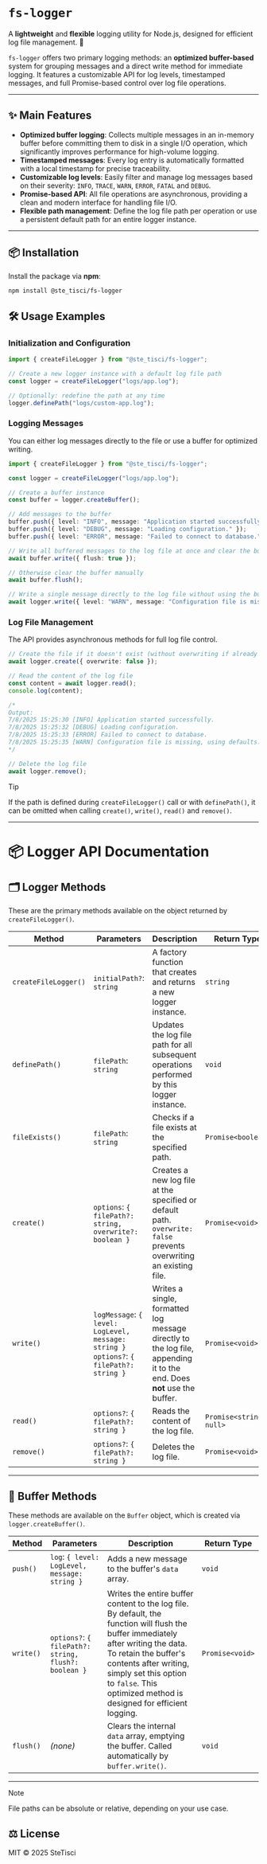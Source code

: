 # `fs-logger`

A **lightweight** and **flexible** logging utility for Node.js, designed for efficient log file management. 🚀

`fs-logger` offers two primary logging methods: an **optimized buffer-based** system for grouping messages and a direct write method for immediate logging. It features a customizable API for log levels, timestamped messages, and full Promise-based control over log file operations.

---

## ✨ Main Features

-   **Optimized buffer logging**: Collects multiple messages in an in-memory buffer before committing them to disk in a single I/O operation, which significantly improves performance for high-volume logging.
-   **Timestamped messages**: Every log entry is automatically formatted with a local timestamp for precise traceability.
-   **Customizable log levels**: Easily filter and manage log messages based on their severity: `INFO`, `TRACE`, `WARN`, `ERROR`, `FATAL` and `DEBUG`.
-   **Promise-based API**: All file operations are asynchronous, providing a clean and modern interface for handling file I/O.
-   **Flexible path management**: Define the log file path per operation or use a persistent default path for an entire logger instance.

---

## 📦 Installation

Install the package via **npm**:

```bash
npm install @ste_tisci/fs-logger
```

## 🛠️ Usage Examples

### Initialization and Configuration

```typescript
import { createFileLogger } from "@ste_tisci/fs-logger";

// Create a new logger instance with a default log file path
const logger = createFileLogger("logs/app.log");

// Optionally: redefine the path at any time
logger.definePath("logs/custom-app.log");
```

### Logging Messages

You can either log messages directly to the file or use a buffer for optimized writing.

```typescript
import { createFileLogger } from "@ste_tisci/fs-logger";

const logger = createFileLogger("logs/app.log");

// Create a buffer instance
const buffer = logger.createBuffer();

// Add messages to the buffer
buffer.push({ level: "INFO", message: "Application started successfully." });
buffer.push({ level: "DEBUG", message: "Loading configuration." });
buffer.push({ level: "ERROR", message: "Failed to connect to database." });

// Write all buffered messages to the log file at once and clear the buffer if flush is set to true (default)
await buffer.write({ flush: true });

// Otherwise clear the buffer manually
await buffer.flush();

// Write a single message directly to the log file without using the buffer
await logger.write({ level: "WARN", message: "Configuration file is missing, using defaults." });
```

### Log File Management

The API provides asynchronous methods for full log file control.

```typescript
// Create the file if it doesn't exist (without overwriting if already present)
await logger.create({ overwrite: false });

// Read the content of the log file
const content = await logger.read();
console.log(content);

/*
Output:
7/8/2025 15:25:30 [INFO] Application started successfully.
7/8/2025 15:25:32 [DEBUG] Loading configuration.
7/8/2025 15:25:33 [ERROR] Failed to connect to database.
7/8/2025 15:25:35 [WARN] Configuration file is missing, using defaults.
*/

// Delete the log file
await logger.remove();
```

> [!TIP]
> If the path is defined during `createFileLogger()` call or with `definePath()`, it can be omitted when calling `create()`, `write()`, `read()` and `remove()`.

---

# 📦 Logger API Documentation

## 🗂️ Logger Methods

These are the primary methods available on the object returned by `createFileLogger()`.

| Method               | Parameters                                                                                  | Description                                                                                                            | Return Type               |
| -------------------- | ------------------------------------------------------------------------------------------- | ---------------------------------------------------------------------------------------------------------------------- | ------------------------- |
| `createFileLogger()` | `initialPath?`: `string`                                                                    | A factory function that creates and returns a new logger instance.                                                     | `string`                  |
| `definePath()`       | `filePath`: `string`                                                                        | Updates the log file path for all subsequent operations performed by this logger instance.                             | `void`                    |
| `fileExists()`       | `filePath`: `string`                                                                        | Checks if a file exists at the specified path.                                                                         | `Promise<boolean>`        |
| `create()`           | `options`: `{ filePath?: string, overwrite?: boolean }`                                     | Creates a new log file at the specified or default path. `overwrite: false` prevents overwriting an existing file.     | `Promise<void>`           |
| `write()`            | `logMessage`: `{ level: LogLevel, message: string }`<br>`options?`: `{ filePath?: string }` | Writes a single, formatted log message directly to the log file, appending it to the end. Does **not** use the buffer. | `Promise<void>`           |
| `read()`             | `options?`: `{ filePath?: string }`                                                         | Reads the content of the log file.                                                                                     | `Promise<string \| null>` |
| `remove()`           | `options?`: `{ filePath?: string }`                                                         | Deletes the log file.                                                                                                  | `Promise<void>`           |

---

## 🧰 Buffer Methods

These methods are available on the `Buffer` object, which is created via `logger.createBuffer()`.

| Method    | Parameters                                           | Description                                                                                                                                                                                                                                                                     | Return Type     |
| --------- | ---------------------------------------------------- | ------------------------------------------------------------------------------------------------------------------------------------------------------------------------------------------------------------------------------------------------------------------------------- | --------------- |
| `push()`  | `log`: `{ level: LogLevel, message: string }`        | Adds a new message to the buffer's `data` array.                                                                                                                                                                                                                                | `void`          |
| `write()` | `options?`: `{ filePath?: string, flush?: boolean }` | Writes the entire buffer content to the log file. By default, the function will flush the buffer immediately after writing the data. To retain the buffer's contents after writing, simply set this option to `false`. This optimized method is designed for efficient logging. | `Promise<void>` |
| `flush()` | _(none)_                                             | Clears the internal `data` array, emptying the buffer. Called automatically by `buffer.write()`.                                                                                                                                                                                | `void`          |

---

> [!NOTE]
> File paths can be absolute or relative, depending on your use case.

## ⚖️ License

MIT © 2025 SteTisci
